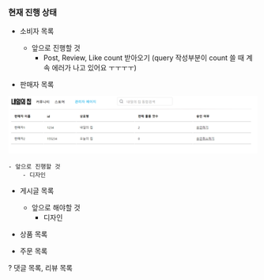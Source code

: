 ### 현재 진행 상태

- 소비자 목록
    - 앞으로 진행할 것
        - Post, Review, Like count 받아오기 (query 작성부분이 count 쓸 때 계속 에러가 나고 있어요 ㅜㅜㅜㅜ)

- 판매자 목록

<img src='img/판매자목록_admin.PNG' />

    - 앞으로 진행할 것
        - 디자인

- 게시글 목록

    - 앞으로 해야할 것
        - 디자인

- 상품 목록

- 주문 목록

? 댓글 목록, 리뷰 목록
